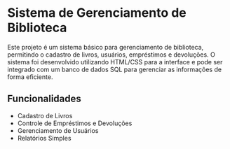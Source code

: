 # Sistema de Gerenciamento de Biblioteca

Este projeto é um sistema básico para gerenciamento de biblioteca, permitindo o cadastro de livros, usuários, empréstimos e devoluções. 
O sistema foi desenvolvido utilizando HTML/CSS para a interface e pode ser integrado com um banco de dados SQL para gerenciar as informações de forma eficiente.

## Funcionalidades
- Cadastro de Livros
- Controle de Empréstimos e Devoluções
- Gerenciamento de Usuários
- Relatórios Simples
